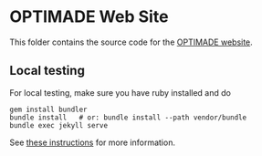 # OPTIMADE Web Site

This folder contains the source code for the [OPTIMADE website](https://www.optimade.org).

## Local testing

For local testing, make sure you have ruby installed and do

```console
gem install bundler
bundle install   # or: bundle install --path vendor/bundle
bundle exec jekyll serve
```

See [these instructions](https://help.github.com/articles/setting-up-your-github-pages-site-locally-with-jekyll/) for more information.
